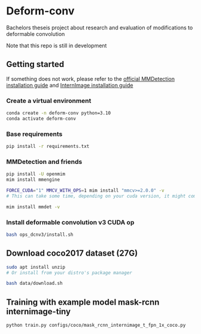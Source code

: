 # Deform-conv
Bachelors theseis project about research and evaluation of modifications to deformable convolution

Note that this repo is still in development


## Getting started
If something does not work, please refer to the [official MMDetection installation guide](https://mmdetection.readthedocs.io/en/latest/get_started.html#installation) and [InternImage installation guide](https://github.com/OpenGVLab/InternImage/tree/master/detection)

### Create a virtual environment
```bash
conda create -n deform-conv python=3.10
conda activate deform-conv
```
### Base requirements
```bash
pip install -r requirements.txt
```
### MMDetection and friends
```bash
pip install -U openmim
mim install mmengine

FORCE_CUDA="1" MMCV_WITH_OPS=1 mim install "mmcv>=2.0.0" -v
# This can take some time, depending on your cuda version, it might compile from source

mim install mmdet -v
```
### Install deformable convolution v3 CUDA op
```bash
bash ops_dcnv3/install.sh
```

## Download coco2017 dataset (27G)
```bash
sudo apt install unzip
# Or install from your distro's package manager

bash data/download.sh
```

## Training with example model mask-rcnn internimage-tiny
```bash
python train.py configs/coco/mask_rcnn_internimage_t_fpn_1x_coco.py
```